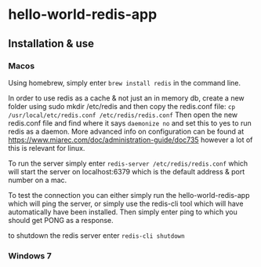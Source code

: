 
# hello-world-redis-app

## Installation & use

### Macos

Using homebrew, simply enter `brew install redis` in the command line.

In order to use redis as a cache & not just an in memory db, create a new folder using sudo mkdir /etc/redis and then copy the redis.conf file:
 `cp /usr/local/etc/redis.conf /etc/redis/redis.conf`
 Then open the new redis.conf file and find where it says `daemonize no` and set this to yes to run redis as a daemon. More advanced info on configuration can be found at https://www.miarec.com/doc/administration-guide/doc735 however a lot of this is relevant for linux.

To run the server simply enter `redis-server /etc/redis/redis.conf` which will start the server on localhost:6379 which is the default address & port number on a mac.

To test the connection you can either simply run the hello-world-redis-app which will ping the server, or simply use the redis-cli tool which will have automatically have been installed. Then simply enter ping to which you should get PONG as a response.

to shutdown the redis server enter `redis-cli shutdown`

### Windows 7
